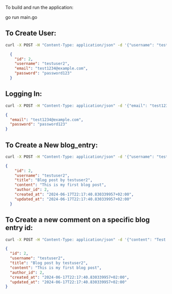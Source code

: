 To build and run the application:

go run main.go

## To Create User:

```bash
curl -X POST -H "Content-Type: application/json" -d '{"username": "testuser2", "email": "test1234@example.com", "password": "password123"}' http://localhost:8080/users
```

```JSON
  {
    "id": 2,
    "username": "testuser2",
    "email": "test1234@example.com",
    "password": "password123"
  }
```
## Logging In:
```bash
curl -X POST -H "Content-Type: application/json" -d '{"email": "test1234@example.com", "password": "password123"}' http://localhost:8080/login
```
```JSON
{
  "email": "test1234@example.com",
  "password": "password123"
}
```
## To Create a New blog_entry:

```bash
curl -X POST -H "Content-Type: application/json" -d '{"username": "testuser2", "title": "Blog post by testuser2", "content": "This is my first blog post", "author_id": 2}' http://localhost:8080/blog_entries
```
```JSON
{
    "id": 2,
    "username": "testuser2",
    "title": "Blog post by testuser2",
    "content": "This is my first blog post",
    "author_id": 2,
    "created_at": "2024-06-17T22:17:40.830339957+02:00",
    "updated_at": "2024-06-17T22:17:40.830339957+02:00"
  }
```
## To Create a new comment on a specific blog entry id:
```bash
curl -X POST -H "Content-Type: application/json" -d '{"content": "Test comment", "username": "testuser2", "author_id": 2, "blog_id":2 }' http://localhost:8080/blog_entries/2/comments
```
```JSON
{
  "id": 2,
  "username": "testuser2",
  "title": "Blog post by testuser2",
  "content": "This is my first blog post",
  "author_id": 2,
  "created_at": "2024-06-17T22:17:40.830339957+02:00",
  "updated_at": "2024-06-17T22:17:40.830339957+02:00"
}
```

